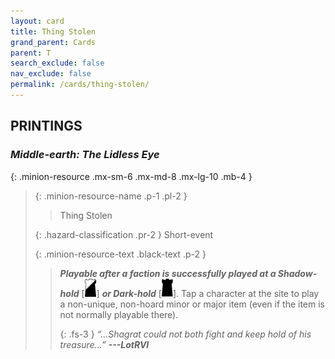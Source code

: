 ```yaml
---
layout: card
title: Thing Stolen
grand_parent: Cards
parent: T
search_exclude: false
nav_exclude: false
permalink: /cards/thing-stolen/
---
```


## PRINTINGS


### _Middle-earth: The Lidless Eye_

{: .minion-resource .mx-sm-6 .mx-md-8 .mx-lg-10 .mb-4 }
> {: .minion-resource-name .p-1 .pl-2 }
> > <div class="hazard-mp"></div>
> > <div class="card-name">Thing Stolen</div>
>
> {: .hazard-classification .pr-2 }
> Short-event
>
> {: .minion-resource-text .black-text .p-2 }
> > ***Playable after a faction is successfully played at a Shadow-hold*** \[![](/assets/images/shadow-hold.svg)] ***or Dark-hold*** \[![](/assets/images/dark-hold.svg)]. Tap a character at the site to play a non-unique, non-hoard minor or major item (even if the item is not normally playable there).   
> > 
> > {: .fs-3 } 
> > _“...Shagrat could not both fight and keep hold of his treasure...”_ ***---&#65279;LotRVI*** 
> 

